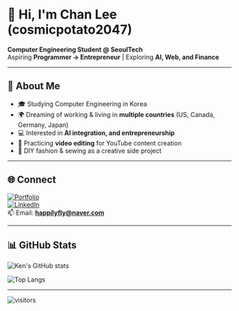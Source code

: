 # 👋 Hi, I'm Chan Lee (cosmicpotato2047)

**Computer Engineering Student @ SeoulTech**  
Aspiring **Programmer → Entrepreneur** | Exploring **AI, Web, and Finance**

---

## 🌱 About Me
- 🎓 Studying Computer Engineering in Korea  
- 🌍 Dreaming of working & living in **multiple countries** (US, Canada, Germany, Japan)  
- 💻 Interested in **AI integration, and entrepreneurship**  
- 🎥 Practicing **video editing** for YouTube content creation  
- 🧵 DIY fashion & sewing as a creative side project  

---

## 🌐 Connect
[![Portfolio](https://img.shields.io/badge/Portfolio-Website-green?logo=githubpages)](https://cosmicpotato2047.github.io)  
[![LinkedIn](https://img.shields.io/badge/LinkedIn-Profile-blue?logo=linkedin)](https://linkedin.com/in/chanhee-lee-026939355/)  
📫 Email: **happilyfly@naver.com**

---

## 📊 GitHub Stats
![Ken's GitHub stats](https://github-readme-stats.vercel.app/api?username=cosmicpotato2047&show_icons=true&theme=tokyonight)  

![Top Langs](https://github-readme-stats.vercel.app/api/top-langs/?username=cosmicpotato2047&layout=compact&theme=tokyonight)

---

![visitors](https://visitor-badge.glitch.me/badge?page_id=cosmicpotato2047)
